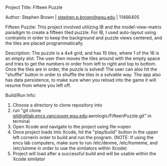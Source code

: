 Project Title: Fifteen Puzzle

Author:
Stephen Brown | stephen.p.brown@wsu.edu | 11466405

Fifteen Puzzle:
This project involved utilizing IB and the model-view-matrix paradigm to create a fifteen tiled puzzle.
For IB, I used auto-layout using contraints in order to keep the background and puzzle views centered,
and the tiles are placed programmatically. 

Description:
The puzzle is a 4x4 grid, and has 15 tiles, where 1 of the 16 is an empty slot. The user then moves the
tiles around with the empty space and tries to get the numbers in order from left to right and top to bottom.
Once the tiles are in order, the puzzle is solved! The user can also hit the "shuffle" button in order to
shuffle the tiles in a solvable way. The app also has data persistence, to make sure when you reload into the
game it will resume from where you left off.

Build/Run Info:
1.  Choose a directory to clone repository into
2.  run "git clone git@gitlab.encs.vancouver.wsu.edu:aerologic/FifteenPuzzle.git" in terminal
3.  Open Xcode and navigate to the project using file->open
4.  Once project loads into Xcode, hit the "play/build" button in the upper left cornerin order to build and run the program.
(NOTE: If using the encs lab computers, make sure to run /etc/devme, /etc/homeme, and /etc/simme in order to use
the similators within Xcode)
5.  Project will load after a successful build and will be usable within the Xcode similator
